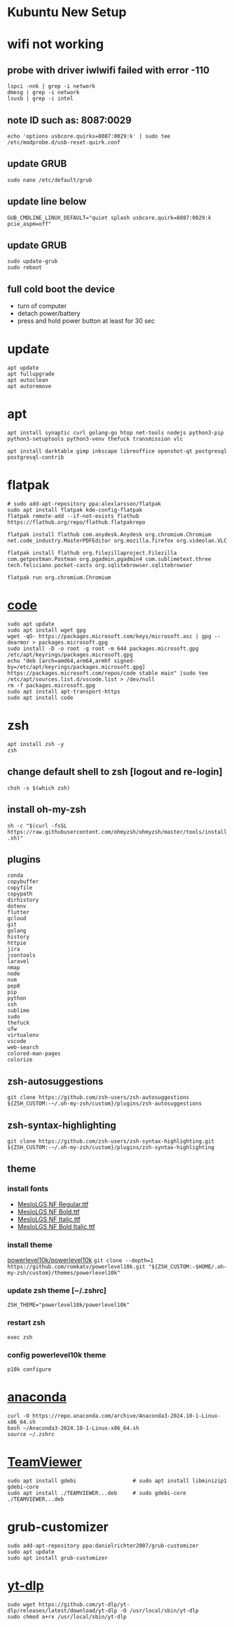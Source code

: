 # Kubuntu New Setup

# wifi not working
## probe with driver iwlwifi failed with error -110
```
lspci -nnk | grep -i network
dmesg | grep -i network
lsusb | grep -i intel
```

## note ID such as: 8087:0029
```
echo 'options usbcore.quirks=8087:0029:k' | sudo tee /etc/modprobe.d/usb-reset-quirk.conf
```

## update GRUB
```
sudo nano /etc/default/grub
```

## update line below
```
GUB_CMDLINE_LINUX_DEFAULT="quiet splash usbcore.quirk=8087:0029:k pcie_aspm=off"
```

## update GRUB
```
sudo update-grub
sudo reboot
```

## full cold boot the device
- turn of computer
- detach power/battery
- press and hold power button at least for 30 sec

# update
```
apt update
apt fullupgrade
apt autoclean
apt autoremove
```

# apt
```
apt install synaptic curl golang-go htop net-tools nodejs python3-pip python3-setuptools python3-venv thefuck transmission vlc

apt install darktable gimp inkscape libreoffice openshot-qt postgresql postgresql-contrib
```

# flatpak

```
# sudo add-apt-repository ppa:alexlarsson/flatpak
sudo apt install flatpak kde-config-flatpak
flatpak remote-add --if-not-exists flathub https://flathub.org/repo/flathub.flatpakrepo

flatpak install flathub com.anydesk.Anydesk org.chromium.Chromium net.code_industry.MasterPDFEditor org.mozilla.firefox org.videolan.VLC

flatpak install flathub org.filezillaproject.Filezilla com.getpostman.Postman org.pgadmin.pgadmin4 com.sublimetext.three tech.feliciano.pocket-casts org.sqlitebrowser.sqlitebrowser

flatpak run org.chromium.Chromium
```

# [code](https://code.visualstudio.com/docs/setup/linux)
```
sudo apt update
sudo apt install wget gpg
wget -qO- https://packages.microsoft.com/keys/microsoft.asc | gpg --dearmor > packages.microsoft.gpg
sudo install -D -o root -g root -m 644 packages.microsoft.gpg /etc/apt/keyrings/packages.microsoft.gpg
echo "deb [arch=amd64,arm64,armhf signed-by=/etc/apt/keyrings/packages.microsoft.gpg] https://packages.microsoft.com/repos/code stable main" |sudo tee /etc/apt/sources.list.d/vscode.list > /dev/null
rm -f packages.microsoft.gpg
sudo apt install apt-transport-https
sudo apt install code
```

# zsh
```
apt install zsh -y
zsh
```
## change default shell to zsh [logout and re-login]
`chsh -s $(which zsh)`

## install oh-my-zsh
`sh -c "$(curl -fsSL https://raw.githubusercontent.com/ohmyzsh/ohmyzsh/master/tools/install.sh)"`

## plugins
```
conda
copybuffer
copyfile
copypath
dirhistory
dotenv
flutter
gcloud
git
golang
history
httpie
jira
jsontools
laravel
nmap
node
nvm
pep8
pip
python
ssh
sublime
sudo
thefuck
ufw
virtualenv
vscode
web-search
colored-man-pages
colorize
```

## zsh-autosuggestions
`git clone https://github.com/zsh-users/zsh-autosuggestions ${ZSH_CUSTOM:-~/.oh-my-zsh/custom}/plugins/zsh-autosuggestions`

## zsh-syntax-highlighting
`git clone https://github.com/zsh-users/zsh-syntax-highlighting.git ${ZSH_CUSTOM:-~/.oh-my-zsh/custom}/plugins/zsh-syntax-highlighting`

## theme
### install fonts
- [MesloLGS NF Regular.ttf](https://github.com/romkatv/powerlevel10k-media/raw/master/MesloLGS%20NF%20Regular.ttf)
- [MesloLGS NF Bold.ttf](https://github.com/romkatv/powerlevel10k-media/raw/master/MesloLGS%20NF%20Bold.ttf)
- [MesloLGS NF Italic.ttf](https://github.com/romkatv/powerlevel10k-media/raw/master/MesloLGS%20NF%20Italic.ttf)
- [MesloLGS NF Bold Italic.ttf](https://github.com/romkatv/powerlevel10k-media/raw/master/MesloLGS%20NF%20Bold%20Italic.ttf)

### install theme
[powerlevel10k/powerlevel10k](https://github.com/romkatv/powerlevel10k)
`git clone --depth=1 https://github.com/romkatv/powerlevel10k.git "${ZSH_CUSTOM:-$HOME/.oh-my-zsh/custom}/themes/powerlevel10k"`

### update zsh theme [~/.zshrc]
`ZSH_THEME="powerlevel10k/powerlevel10k"`

### restart zsh
`exec zsh`

### config powerlevel10k theme
`p10k configure`

# [anaconda](https://www.anaconda.com/docs/getting-started/anaconda/install#linux)
```
curl -O https://repo.anaconda.com/archive/Anaconda3-2024.10-1-Linux-x86_64.sh
bash ~/Anaconda3-2024.10-1-Linux-x86_64.sh
source ~/.zshrc
```

# [TeamViewer](https://download.teamviewer.com/download/linux/teamviewer_amd64.deb)
```
sudo apt install gdebi                  # sudo apt install libminizip1 gdebi-core
sudo apt install ./TEAMVIEWER...deb     # sudo gdebi-core ./TEAMVIEWER...deb
```

# grub-customizer
```
sudo add-apt-repository ppa:danielrichter2007/grub-customizer 
sudo apt update
sudo apt install grub-customizer
```

# [yt-dlp](https://github.com/yt-dlp/yt-dlp)
```
sudo wget https://github.com/yt-dlp/yt-dlp/releases/latest/download/yt-dlp -O /usr/local/sbin/yt-dlp
sudo chmod a+rx /usr/local/sbin/yt-dlp
```

